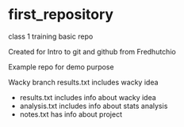 # first_repository
 class 1 training basic repo

 Created for Intro to git and github from Fredhutchio

 Example repo for demo purpose

 Wacky branch results.txt includes wacky idea

- results.txt includes info about wacky idea
- analysis.txt includes info about stats analysis
- notes.txt has info about project
